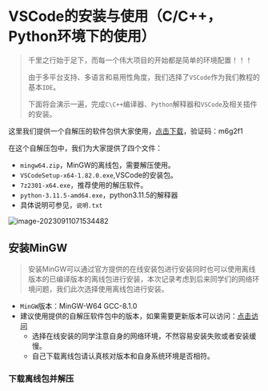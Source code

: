 # VSCode的安装与使用（C/C++，Python环境下的使用）

> 千里之行始于足下，而每一个伟大项目的开始都是简单的环境配置！！！
>
> 由于多平台支持、多语言和易用性角度，我们选择了`VSCode`作为我们教程的基本`IDE`。
>
> 下面将会演示一遍，完成`C\C++`编译器、`Python`解释器和`VSCode`及相关插件的安装。

这里我们提供一个自解压的软件包供大家使用，[点击下载](https://cowtransfer.com/s/06aded92fce84c)，验证码：m6g2f1

在这个自解压包中，我们为大家提供了四个文件：

- `mingw64.zip`，MinGW的离线包，需要解压使用。
- `VSCodeSetup-x64-1.82.0.exe`,VSCode的安装包。
- `7z2301-x64.exe`，推荐使用的解压软件。
- `python-3.11.5-amd64.exe`，python3.11.5的解释器
- 具体说明可参见，`说明.txt`

![image-20230911071534482](https://mzee-imge.oss-cn-shanghai.aliyuncs.com/images/image-20230911071534482.png)

## 安装MinGW
> 安装MinGW可以通过官方提供的在线安装包进行安装同时也可以使用离线版本的已编译版本的离线包进行安装，本次记录考虑到后来同学们的网络环境问题，我们此次选择使用离线包进行安装。

- `MinGW`版本：MinGW-W64 GCC-8.1.0
- 建议使用提供的自解压软件包中的版本，如果需要更新版本可以访问：[点击访问](https://sourceforge.net/projects/mingw-w64/files/mingw-w64/)
  - 选择在线安装的同学注意自身的网络环境，不然容易安装失败或者安装缓慢。
  - 自己下载离线包请认真核对版本和自身系统环境是否相符。


### 下载离线包并解压




